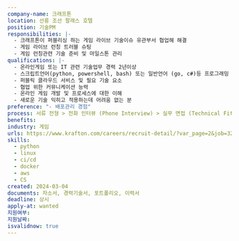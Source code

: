 ```yaml
---
company-name: 크래프톤
location: 선릉 조선 팔래스 호텔
position: 기술PM
responsibilities: |-
  - 크래프톤이 퍼블리싱 하는 게임 라이브 기술이슈 유관부서 협업해 해결
  - 게임 라이브 런칭 트러블 슈팅
  - 게임 런칭관련 기술 준비 및 마일스톤 관리
qualifications: |-
  - 온라인게임 또는 IT 관련 기술업무 경력 2년이상
  - 스크립트언어(python, powershell, bash) 또는 일반언어 (go, c#)등 프로그래밍 작성 경험
  - 퍼블릭 클라우드 서비스 및 필요 기술 요소
  - 협업 위한 커뮤니케이션 능력
  - 온라인 게임 개발 및 프로세스에 대한 이해
  - 새로운 기술 익히고 적용하는데 어려움 없는 분
preference: "- 배포관리 경험"
process: 서류 전형 > 전화 인터뷰 (Phone Interview) > 실무 면접 (Technical Fit Interview) > 최종 면접 (Culture Fit Interview) > 합격 및 입사
benefits: 
industry: 게임
urls: https://www.krafton.com/careers/recruit-detail/?var_page=2&job=3230&search_list_cnt=10&search_keyword=PM
skills:
  - python
  - linux
  - ci/cd
  - docker
  - aws
  - CS
created: 2024-03-04
documents: 자소서, 경력기술서, 포트폴리오, 이력서
deadline: 상시
apply-at: wanted
지원여부: 
지원날짜: 
isvalidnow: true
---
```

